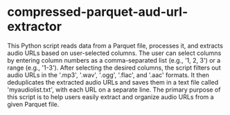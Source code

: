 # compressed-parquet-aud-url-extractor

This Python script reads data from a Parquet file, processes it, and extracts audio URLs based on user-selected columns. The user can select columns by entering column numbers as a comma-separated list (e.g., '1, 2, 3') or a range (e.g., '1-3'). After selecting the desired columns, the script filters out audio URLs in the '.mp3', '.wav', '.ogg', '.flac', and '.aac' formats. It then deduplicates the extracted audio URLs and saves them in a text file called 'myaudiolist.txt', with each URL on a separate line. The primary purpose of this script is to help users easily extract and organize audio URLs from a given Parquet file.
